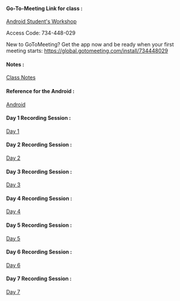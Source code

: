 #### Go-To-Meeting Link for class : 
[Android Student's Workshop](https://www.gotomeet.me/17491a0520qise)

Access Code: 734-448-029

New to GoToMeeting? Get the app now and be ready when your first meeting starts: https://global.gotomeeting.com/install/734448029

#### Notes :
[Class Notes](https://docs.google.com/document/d/11FBVsNBxY3ewkwykO4mkp1PHrBdXQbxSu0xQllSUdL0/edit?usp=sharing)


#### Reference for the Android : 
[Android](https://developer.android.com/courses/fundamentals-training/overview-v2)


#### Day 1 Recording Session : 
[Day 1](https://transcripts.gotomeeting.com/#/s/51f884a58439298a0f2827dc3f6b0b9b21dbb0b26d682eb45b6916a04c8f8d63)


#### Day 2 Recording Session :
[Day 2](https://transcripts.gotomeeting.com/#/s/badb387aa67051f26455f42592923871bcbef8ae661c3bc13ef016a8f4bb7e88)


#### Day 3 Recording Session :
[Day 3](https://transcripts.gotomeeting.com/#/s/57e34ed84ed5adf5a8154f317cfac7d1af8f641898cef4131825dd134663dd3e)


#### Day 4 Recording Session :
[Day 4](https://transcripts.gotomeeting.com/#/s/cda19ed0a2acb6052e66e270dc687c201d003a5b9bbae9374cea99f2d992528a)


#### Day 5 Recording Session :
[Day 5](https://transcripts.gotomeeting.com/#/s/26651ecfe63fad2c743332c2a43b1ae9e8979c9b8745ad4bf8a081fb03dfad09)


#### Day 6 Recording Session :
[Day 6](https://transcripts.gotomeeting.com/#/s/3c8d29ffe3cfef1f9d26e6369d41de49eab3bdb63fe1658e87d87249ccc95123)


#### Day 7 Recording Session :
[Day 7](https://transcripts.gotomeeting.com/#/s/14eecbf2da8f181ebc764190a507efade038ee460a0c3b62e9204945ed335201)
